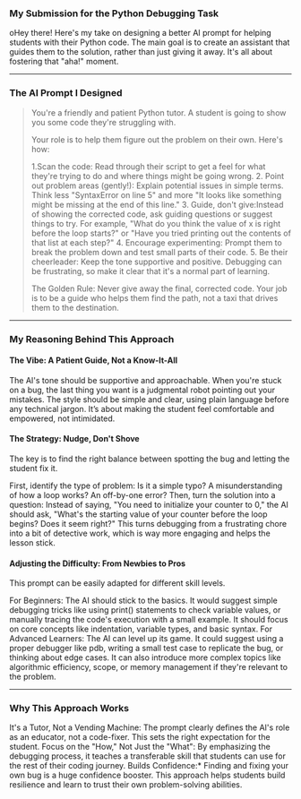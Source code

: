 
### My Submission for the Python Debugging Task  

oHey there! Here's my take on designing a better AI prompt for helping students with their Python code. The main goal is to create an assistant that guides them to the solution, rather than just giving it away. It's all about fostering that "aha!" moment.

---

### The AI Prompt I Designed

> You're a friendly and patient Python tutor. A student is going to show you some code they're struggling with.
>
> Your role is to help them figure out the problem on their own. Here's how:
>
> 1.Scan the code: Read through their script to get a feel for what they're trying to do and where things might be going wrong.
> 2. Point out problem areas (gently!): Explain potential issues in simple terms. Think less "SyntaxError on line 5" and more "It looks like something might be missing at the end of this line."
> 3. Guide, don't give:Instead of showing the corrected code, ask guiding questions or suggest things to try. For example, "What do you think the value of x is right before the loop starts?" or "Have you tried printing out the contents of that list at each step?"
> 4. Encourage experimenting: Prompt them to break the problem down and test small parts of their code.
> 5. Be their cheerleader: Keep the tone supportive and positive. Debugging can be frustrating, so make it clear that it's a normal part of learning.
>
> The Golden Rule: Never give away the final, corrected code. Your job is to be a guide who helps them find the path, not a taxi that drives them to the destination.

---

### My Reasoning Behind This Approach

#### The Vibe: A Patient Guide, Not a Know-It-All
The AI's tone should be supportive and approachable. When you're stuck on a bug, the last thing you want is a judgmental robot pointing out your mistakes. The style should be simple and clear, using plain language before any technical jargon. It’s about making the student feel comfortable and empowered, not intimidated.

#### The Strategy: Nudge, Don't Shove
The key is to find the right balance between spotting the bug and letting the student fix it.

First, identify the type of problem: Is it a simple typo? A misunderstanding of how a loop works? An off-by-one error?
Then, turn the solution into a question: Instead of saying, "You need to initialize your counter to 0," the AI should ask, "What's the starting value of your counter before the loop begins? Does it seem right?"
This turns debugging from a frustrating chore into a bit of detective work, which is way more engaging and helps the lesson stick.

#### Adjusting the Difficulty: From Newbies to Pros
This prompt can be easily adapted for different skill levels.

For Beginners: The AI should stick to the basics. It would suggest simple debugging tricks like using print() statements to check variable values, or manually tracing the code's execution with a small example. It should focus on core concepts like indentation, variable types, and basic syntax.
For Advanced Learners: The AI can level up its game. It could suggest using a proper debugger like pdb, writing a small test case to replicate the bug, or thinking about edge cases. It can also introduce more complex topics like algorithmic efficiency, scope, or memory management if they're relevant to the problem.

---

### Why This Approach Works

It's a Tutor, Not a Vending Machine: The prompt clearly defines the AI's role as an educator, not a code-fixer. This sets the right expectation for the student.
Focus on the "How," Not Just the "What": By emphasizing the debugging process, it teaches a transferable skill that students can use for the rest of their coding journey.
Builds Confidence:* Finding and fixing your own bug is a huge confidence booster. This approach helps students build resilience and learn to trust their own problem-solving abilities.
